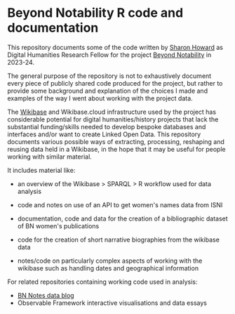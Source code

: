 # Beyond Notability R code and documentation


This repository documents some of the code written by [Sharon Howard](https://sharonhoward.org) as Digital Humanities Research Fellow for the project [Beyond Notability](https://beyondnotability.org) in 2023-24. 

The general purpose of the repository is not to exhaustively document every piece of publicly shared code produced for the project, 
but rather to provide some background and explanation of the choices I made and examples of the way I went about working with the project data.

The [Wikibase](https://wikiba.se/) and Wikibase.cloud infrastructure used by the project has considerable potential for digital humanities/history projects that lack the substantial funding/skills needed to develop bespoke databases and interfaces and/or want to create Linked Open Data. 
This repository documents various possible ways of extracting, processing, reshaping and reusing data held in a Wikibase, in the hope that it may be useful for people working with similar material.  

It includes material like:

- an overview of the Wikibase > SPARQL > R workflow used for data analysis

- code and notes on use of an API to get women's names data from ISNI

- documentation, code and data for the creation of a bibliographic dataset of BN women's publications

- code for the creation of short narrative biographies from the wikibase data

- notes/code on particularly complex aspects of working with the wikibase such as handling dates and geographical information


For related repositories containing working code used in analysis:

- [BN Notes data blog](https://beyond-notability.github.io/bn_notes/)
- Observable Framework interactive visualisations and data essays

